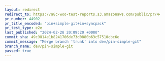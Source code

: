 ```yaml
---
layout: redirect
redirect_to: https://a8c-woo-test-reports.s3.amazonaws.com/public/pr/44902/e2e/index.html
pr_number: 44902
pr_title_encoded: "pin+simple-git+in+syncpack"
pr_test_type: e2e
last_published: "2024-02-28 20:09:20 +0000"
commit_sha: 49c9814e1b8241706de73d0880b63c57510cbc6e
commit_message: "Merge branch 'trunk' into dev/pin-simple-git"
branch_name: dev/pin-simple-git
passed: true
---
```

